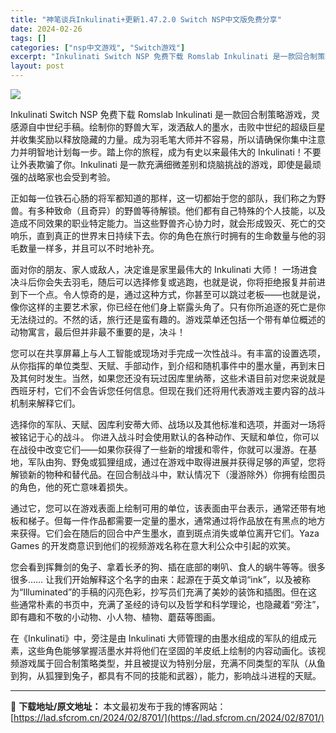 ```yaml
---
title: "神笔谈兵Inkulinati+更新1.47.2.0 Switch NSP中文版免费分享"
date: 2024-02-26
tags: []
categories: ["nsp中文游戏", "Switch游戏"]
excerpt: "Inkulinati Switch NSP 免费下载 Romslab Inkulinati 是一款回合制策略游戏，灵感源自中世纪手稿。绘制你的野兽大军，泼洒敌人的墨水，击败中世纪的超级巨星并收集奖励以释放隐藏的力量。成为羽毛笔大师并不容易，所以请确保你集中注意力并明智地计划每一步。踏上你的旅程，成为&hellip;"
layout: post
---
```


<img class="aligncenter" src="https://img-eshop.cdn.nintendo.net/i/28abe43ff734949ce3b12d37f2ac4debefc26e7456b8b62a4aa085f12ce1aa71.jpg?w=1000" />

Inkulinati Switch NSP 免费下载 Romslab Inkulinati 是一款回合制策略游戏，灵感源自中世纪手稿。绘制你的野兽大军，泼洒敌人的墨水，击败中世纪的超级巨星并收集奖励以释放隐藏的力量。成为羽毛笔大师并不容易，所以请确保你集中注意力并明智地计划每一步。踏上你的旅程，成为有史以来最伟大的 Inkulinati！不要让外表欺骗了你。Inkulinati 是一款充满细微差别和烧脑挑战的游戏，即使是最顽强的战略家也会受到考验。

正如每一位铁石心肠的将军都知道的那样，这一切都始于您的部队，我们称之为野兽。有多种致命（且奇异）的野兽等待解锁。他们都有自己特殊的个人技能，以及造成不同效果的职业特定能力。当这些野兽齐心协力时，就会形成毁灭、死亡的交响乐，直到真正的世界末日持续下去。你的角色在旅行时拥有的生命数量与他的羽毛数量一样多，并且可以不时地补充。

面对你的朋友、家人或敌人，决定谁是家里最伟大的 Inkulinati 大师！
一场进食决斗后你会失去羽毛，随后可以选择修复或逃跑，也就是说，你将拒绝报复并前进到下一个点。令人惊奇的是，通过这种方式，你甚至可以跳过老板——也就是说，像你这样的主要艺术家，你已经在他们身上崭露头角了。只有你所追逐的死亡是你无法绕过的。不然的话，旅行还是蛮有趣的。游戏菜单还包括一个带有单位概述的动物寓言，最后但并非最不重要的是，决斗！

您可以在共享屏幕上与人工智能或现场对手完成一次性战斗。有丰富的设置选项，从你指挥的单位类型、天赋、手部动作，到介绍和随机事件中的墨水量，再到末日及其何时发生。当然，如果您还没有玩过因库里纳蒂，这些术语目前对您来说就是西班牙村，它们不会告诉您任何信息。但现在我们还将用代表游戏主要内容的战斗机制来解释它们。

选择你的军队、天赋、因库利安蒂大师、战场以及其他标准和选项，并面对一场将被铭记于心的战斗。
你进入战斗时会使用默认的各种动作、天赋和单位，你可以在战役中改变它们——如果你获得了一些新的增援和零件，你就可以漫游。在基地，军队由狗、野兔或狐狸组成，通过在游戏中取得进展并获得足够的声望，您将解锁新的物种和替代品。在回合制战斗中，默认情况下（漫游除外）你拥有绘图员的角色，他的死亡意味着损失。

通过它，您可以在游戏表面上绘制可用的单位，该表面由平台表示，通常还带有地板和梯子。但每一件作品都需要一定量的墨水，通常通过将作品放在有黑点的地方来获得。它们会在随后的回合中产生墨水，直到斑点消失或单位离开它们。Yaza Games 的开发商意识到他们的视频游戏名称在意大利公众中引起的欢笑。

您会看到挥舞剑的兔子、拿着长矛的狗、插在底部的喇叭、食人的蜗牛等等。很多很多……
让我们开始解释这个名字的由来：起源在于英文单词“ink”，以及被称为“Illuminated”的手稿的闪亮色彩，抄写员们充满了美妙的装饰和插图。但在这些通常朴素的书页中，充满了圣经的诗句以及哲学和科学理论，也隐藏着“旁注”，即有趣和不敬的小动物、小人物、植物、蘑菇等图画。

在《Inkulinati》中，旁注是由 Inkulinati 大师管理的由墨水组成的军队的组成元素，这些角色能够掌握活墨水并将他们在坚固的羊皮纸上绘制的内容动画化。该视频游戏属于回合制策略类型，并且被提议为特别分层，充满不同类型的军队（从鱼到狗，从狐狸到兔子，都具有不同的技能和武器），能力，影响战斗进程的天赋。

---
📖 **下载地址/原文地址：** 本文最初发布于我的博客网站：[https://lad.sfcrom.cn/2024/02/8701/](https://lad.sfcrom.cn/2024/02/8701/)
